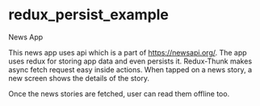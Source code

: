 # redux_persist_example
News App

This news app uses api which is a part of https://newsapi.org/. The app uses redux for storing app data and even persists it. Redux-Thunk makes async fetch request easy inside actions.
When tapped on a news story, a new screen shows the details of the story.

Once the news stories are fetched, user can read them offline too. 
